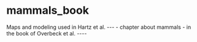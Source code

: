 # mammals_book

Maps and modeling used in Hartz et al. --- - chapter about mammals  - in the book of Overbeck et al. ----
